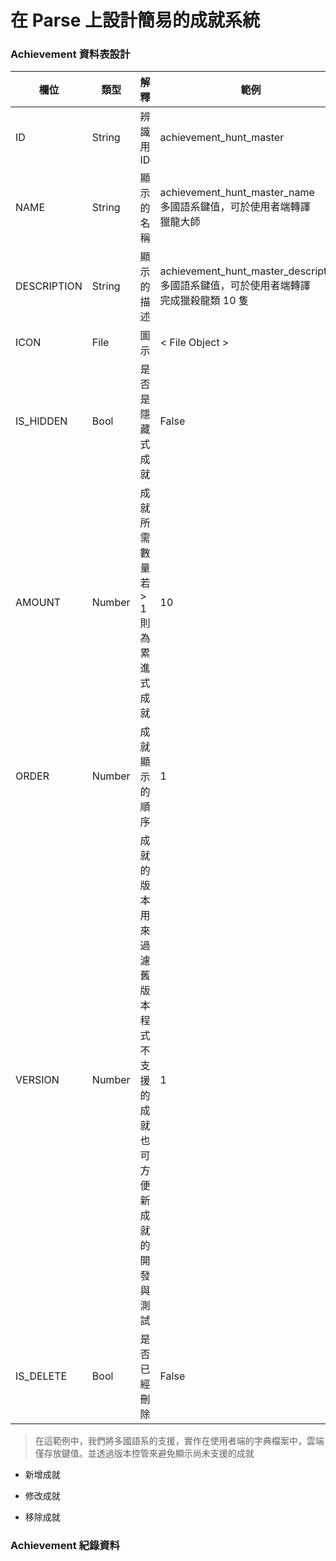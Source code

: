 # 在 Parse 上設計簡易的成就系統

### Achievement 資料表設計

|  欄位 | 類型 | 解釋 | 範例 |
| --- | --- | --- | --- |
| ID |  String | 辨識用 ID | achievement_hunt_master |
| NAME |  String | 顯示的名稱 | achievement_hunt_master_name <br> 多國語系鍵值，可於使用者端轉譯 <br> 獵龍大師 |
| DESCRIPTION |  String | 顯示的描述 | achievement_hunt_master_description <br> 多國語系鍵值，可於使用者端轉譯 <br> 完成獵殺龍類 10 隻 |
| ICON |  File | 圖示 | < File Object > |
| IS_HIDDEN | Bool | 是否是隱藏式成就 | False |
| AMOUNT | Number | 成就所需數量 <br> 若 > 1 則為累進式成就 | 10 |
| ORDER |  Number | 成就顯示的順序 | 1 |
| VERSION |  Number | 成就的版本 <br> 用來過濾舊版本程式不支援的成就 <br> 也可方便新成就的開發與測試 | 1 |
| IS_DELETE | Bool | 是否已經刪除 | False |

> 在這範例中，我們將多國語系的支援，實作在使用者端的字典檔案中，雲端僅存放鍵值。並透過版本控管來避免顯示尚未支援的成就

* 新增成就

* 修改成就

* 移除成就

### Achievement 紀錄資料
